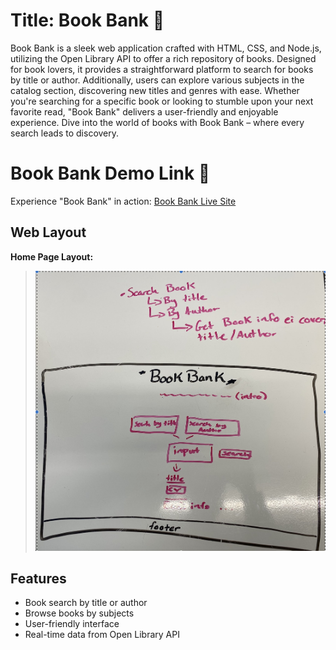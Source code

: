 # Title:  **Book Bank** 📖 #

Book Bank is a sleek web application crafted with HTML, CSS, and Node.js, utilizing the Open Library API to offer a rich repository of books. Designed for book lovers, it provides a straightforward platform to search for books by title or author. Additionally, users can explore various subjects in the catalog section, discovering new titles and genres with ease. Whether you're searching for a specific book or looking to stumble upon your next favorite read, "Book Bank" delivers a user-friendly and enjoyable experience. Dive into the world of books with Book Bank – where every search leads to discovery.

# Book Bank Demo Link 🔗


Experience "Book Bank" in action: [Book Bank Live Site](https://jlopez0001.github.io/Book-Bank/)

## Web Layout

**Home Page Layout:**

> ![Book Bank Home Page Layout](assets/Book-Bank-home-wire-frame.jpg)

## Features

- Book search by title or author
- Browse books by subjects
- User-friendly interface
- Real-time data from Open Library API

